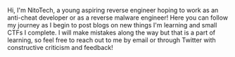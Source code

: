 Hi, I'm NitoTech, a young aspiring reverse engineer hoping to work as an anti-cheat developer or as a reverse malware engineer!
Here you can follow my journey as I begin to post blogs on new things I'm learning and small CTFs I complete.
I will make mistakes along the way but that is a part of learning, so feel free to reach out to me by email or through Twitter with constructive criticism and feedback!
